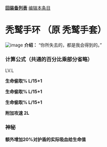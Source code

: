 [**回装备列表**](index.md)  [编辑本条目](https://github.com/GuguTown/Wiki/edit/main/equip/秃鹫手环.md) 
# 秃鹫手环 （原 秃鹫手套）
![image](https://user-images.githubusercontent.com/35645329/193947095-aa80f453-3ec1-4734-b3f9-975ca555a604.png) **介绍：** “你所失去的，都是我会得到的。”   
### 计算公式（共通的百分比乘部分省略）
LV.L   

**生命偷取% L/15+1**   

**生命偷取% L/15+1**   

**生命偷取% L/15+1**   

**附加攻速 2L**   

### 神秘
**额外增加20%对护盾的实际吸血给生命值**

